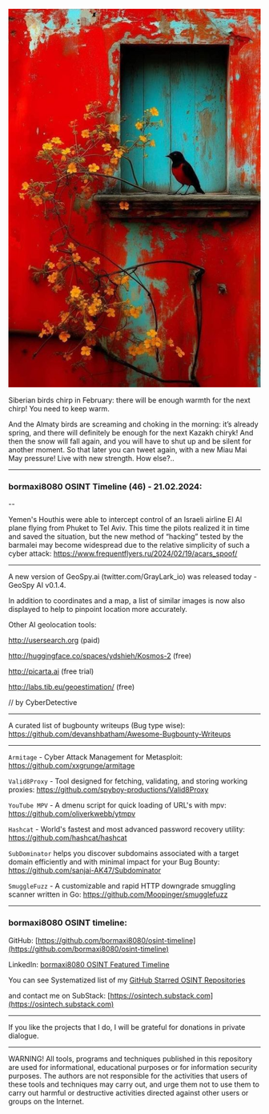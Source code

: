 ![alt text](img/46.jpg)

Siberian birds chirp in February: there will be enough warmth for the next chirp! You need to keep warm.

And the Almaty birds are screaming and choking in the morning: it’s already spring, and there will definitely be enough for the next Kazakh chiryk! And then the snow will fall again, and you will have to shut up and be silent for another moment. So that later you can tweet again, with a new Miau Mai May pressure! Live with new strength. How else?..

----
### bormaxi8080 OSINT Timeline (46) - 21.02.2024:

--

Yemen's Houthis were able to intercept control of an Israeli airline El Al plane flying from Phuket to Tel Aviv. This time the pilots realized it in time and saved the situation, but the new method of “hacking” tested by the barmalei may become widespread due to the relative simplicity of such a cyber attack: https://www.frequentflyers.ru/2024/02/19/acars_spoof/

----

A new version of GeoSpy.ai (twitter.com/GrayLark_io) was released today - GeoSpy AI v0.1.4.

In addition to coordinates and a map, a list of similar images is now also displayed to help to pinpoint location more accurately.

Other AI geolocation tools:

http://usersearch.org (paid)

http://huggingface.co/spaces/ydshieh/Kosmos-2 (free)

http://picarta.ai (free trial)

http://labs.tib.eu/geoestimation/ (free)

// by CyberDetective

----

A curated list of bugbounty writeups (Bug type wise): https://github.com/devanshbatham/Awesome-Bugbounty-Writeups

----

```Armitage``` - Cyber Attack Management for Metasploit: https://github.com/xxgrunge/armitage

```Valid8Proxy``` - Tool designed for fetching, validating, and storing working proxies: https://github.com/spyboy-productions/Valid8Proxy

```YouTube MPV``` - A dmenu script for quick loading of URL's with mpv: https://github.com/oliverkwebb/ytmpv

```Hashcat``` - World's fastest and most advanced password recovery utility: https://github.com/hashcat/hashcat

```SubDominator``` helps you discover subdomains associated with a target domain efficiently and with minimal impact for your Bug Bounty: https://github.com/sanjai-AK47/Subdominator

```SmuggleFuzz``` - A customizable and rapid HTTP downgrade smuggling scanner written in Go: https://github.com/Moopinger/smugglefuzz

----
### bormaxi8080 OSINT timeline:

GitHub: [https://github.com/bormaxi8080/osint-timeline](https://github.com/bormaxi8080/osint-timeline)

LinkedIn: [bormaxi8080 OSINT Featured Timeline](https://www.linkedin.com/in/osintech/details/featured/)

You can see Systematized list of my [GitHub Starred OSINT Repositories](https://github.com/bormaxi8080/osint-repos-list)

and contact me on SubStack: [https://osintech.substack.com](https://osintech.substack.com)

----

If you like the projects that I do, I will be grateful for donations in private dialogue.

----

WARNING! All tools, programs and techniques published in this repository are used for informational, educational purposes or for information security purposes. The authors are not responsible for the activities that users of these tools and techniques may carry out, and urge them not to use them to carry out harmful or destructive activities directed against other users or groups on the Internet.